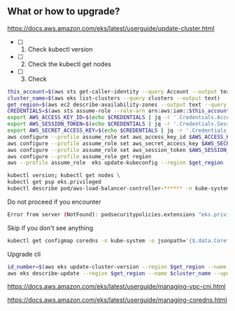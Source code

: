 ## What or how to upgrade?
https://docs.aws.amazon.com/eks/latest/userguide/update-cluster.html
- [ ] 1. Check kubectl version
- [ ] 2. Check the kubectl get nodes
- [ ] 3. Check 
```bash
this_account=$(aws sts get-caller-identity --query Account --output text)
cluster_name=$(aws eks list-clusters --query clusters --output text)
get_region=$(aws ec2 describe-availability-zones --output text --query 'AvailabilityZones[0].[RegionName]')
CREDENTIALS=$(aws sts assume-role --role-arn arn:aws:iam::$this_account:role/project-trust-platform-role --role-session-name "AssumeRoleSession")
export AWS_ACCESS_KEY_ID=$(echo $CREDENTIALS | jq -r '.Credentials.AccessKeyId')
export AWS_SESSION_TOKEN=$(echo $CREDENTIALS | jq -r '.Credentials.SessionToken')
export AWS_SECRET_ACCESS_KEY=$(echo $CREDENTIALS | jq -r '.Credentials.SecretAccessKey')
aws configure --profile assume_role set aws_access_key_id $AWS_ACCESS_KEY_ID
aws configure --profile assume_role set aws_secret_access_key $AWS_SECRET_ACCESS_KEY
aws configure --profile assume_role set aws_session_token $AWS_SESSION_TOKEN
aws configure --profile assume_role get region
aws --profile assume_role  eks update-kubeconfig --region $get_region --name $cluster_name
```
```bash
kubectl version; kubectl get nodes \
kubectl get psp eks.privileged
kubectl describe pod/aws-load-balancer-controller-****** -n kube-system | grep Image:
```
Do not proceed if you encounter
```bash
Error from server (NotFound): podsecuritypolicies.extensions "eks.privileged" not found
```
Skip if you don't see anything
```bash
kubectl get configmap coredns -n kube-system -o jsonpath='{$.data.Corefile}' | grep upstream
```
Upgrade cli
```bash
id_number=$(aws eks update-cluster-version --region $get_region --name $cluster_name --kubernetes-version 1.24 --query update[*].id --output text); \
aws eks describe-update --region $get_region --name $cluster_name --update-id $id_number
```
https://docs.aws.amazon.com/eks/latest/userguide/managing-vpc-cni.html

https://docs.aws.amazon.com/eks/latest/userguide/managing-coredns.html
